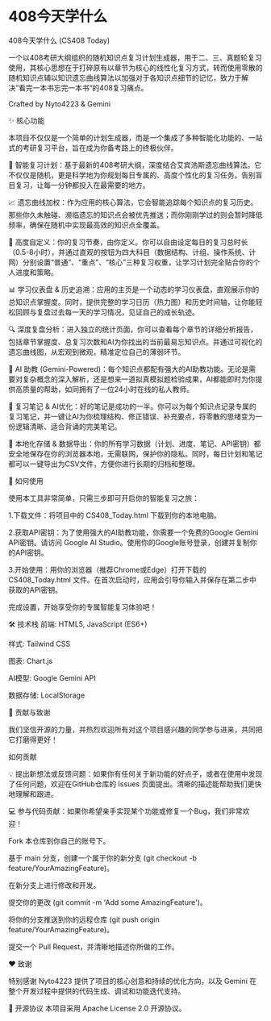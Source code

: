 # 408今天学什么
408今天学什么 (CS408 Today)

一个以408考研大纲组织的随机知识点复习计划生成器，用于二、三、真题轮复习使用，其核心思想在于打碎原有以章节为核心的线性化复习方式，转而使用零散的随机知识点辅以知识遗忘曲线算法以加强对于各知识点细节的记忆，致力于解决”看完一本书忘完一本书“的408复习痛点。

Crafted by Nyto4223 & Gemini

✨ 核心功能

本项目不仅仅是一个简单的计划生成器，而是一个集成了多种智能化功能的、一站式的考研复习平台，旨在成为你备考路上的终极伙伴。

🧠 智能复习计划：基于最新的408考研大纲，深度结合艾宾浩斯遗忘曲线算法。它不仅仅是随机，更是科学地为你规划每日专属的、高度个性化的复习任务。告别盲目复习，让每一分钟都投入在最需要的地方。

📈 遗忘曲线加权：作为应用的核心算法，它会智能追踪每个知识点的复习历史。那些你久未触碰、濒临遗忘的知识点会被优先推送；而你刚刚学过的则会暂时降低频率，确保在随机中实现最高效的知识点全覆盖。

🎨 高度自定义：你的复习节奏，由你定义。你可以自由设定每日的复习总时长（0.5-8小时），并通过直观的按钮为四大科目（数据结构、计组、操作系统、计网）分别设置“普通”、“重点”、“核心”三种复习权重，让学习计划完全贴合你的个人进度和策略。

📊 学习仪表盘 & 历史追溯：应用的主页是一个动态的学习仪表盘，直观展示你的总知识点掌握度。同时，提供完整的学习日历（热力图）和历史时间轴，让你能轻松回顾与复盘过去每一天的学习情况，见证自己的成长轨迹。

🔍 深度复盘分析：进入独立的统计页面，你可以查看每个章节的详细分析报告，包括章节掌握度、总复习次数和AI为你找出的当前最易忘知识点。并通过可视化的遗忘曲线图，从宏观到微观，精准定位自己的薄弱环节。

🤖 AI 助教 (Gemini-Powered)：每个知识点都配有强大的AI助教功能。无论是需要对复杂概念的深入解析，还是想来一道拟真模拟题检验成果，AI都能即时为你提供高质量的帮助，如同拥有了一位24小时在线的私人教师。

📝 复习笔记 & AI优化：好的笔记是成功的一半。你可以为每个知识点记录专属的复习笔记，并一键让AI为你梳理结构、修正错误、补充要点，将零散的思绪变为一份逻辑清晰、适合背诵的完美笔记。

💾 本地化存储 & 数据导出：你的所有学习数据（计划、进度、笔记、API密钥）都安全地保存在你的浏览器本地，无需联网，保护你的隐私。同时，每日计划和笔记都可以一键导出为CSV文件，方便你进行长期的归档和整理。

🚀 如何使用

使用本工具非常简单，只需三步即可开启你的智能复习之旅：

1.下载文件：将项目中的 CS408_Today.html 下载到你的本地电脑。

2.获取API密钥：为了使用强大的AI助教功能，你需要一个免费的Google Gemini API密钥。请访问 Google AI Studio。使用你的Google账号登录，创建并复制你的API密钥。

3.开始使用：用你的浏览器（推荐Chrome或Edge）打开下载的 CS408_Today.html 文件。在首次启动时，应用会引导你输入并保存在第二步中获取的API密钥。

完成设置，开始享受你的专属智能复习体验吧！

🛠️ 技术栈
前端: HTML5, JavaScript (ES6+)

样式: Tailwind CSS

图表: Chart.js

AI模型: Google Gemini API

数据存储: LocalStorage

🤝 贡献与致谢

我们坚信开源的力量，并热烈欢迎所有对这个项目感兴趣的同学参与进来，共同把它打磨得更好！

如何贡献

💡 提出新想法或反馈问题：如果你有任何关于新功能的好点子，或者在使用中发现了任何问题，欢迎在GitHub仓库的 Issues 页面提出。清晰的描述能帮助我们更快地理解和跟进。

💻 参与代码贡献：如果你希望亲手实现某个功能或修复一个Bug，我们非常欢迎！

Fork 本仓库到你自己的账号下。

基于 main 分支，创建一个属于你的新分支 (git checkout -b feature/YourAmazingFeature)。

在新分支上进行修改和开发。

提交你的更改 (git commit -m 'Add some AmazingFeature')。

将你的分支推送到你的远程仓库 (git push origin feature/YourAmazingFeature)。

提交一个 Pull Request，并清晰地描述你所做的工作。

❤️ 致谢

特别感谢 Nyto4223 提供了项目的核心创意和持续的优化方向，以及 Gemini 在整个开发过程中提供的代码生成、调试和功能迭代支持。

📄 开源协议
本项目采用 Apache License 2.0 开源协议。
